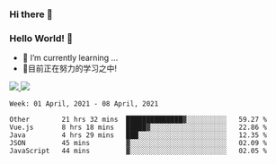 ### Hi there 👋
### Hello World! 🙌

- 🌱 I’m currently learning ...
- 📖目前正在努力的学习之中!

<a href="https://github.com/anuraghazra/github-readme-stats">
  <img src="https://github-readme-stats.vercel.app/api?username=keyboardWithDream&show_icons=true&repo=github-readme-stats" />
</a>
<a href="https://github.com/anuraghazra/convoychat">
  <img src="https://github-readme-stats.vercel.app/api/top-langs/?username=keyboardWithDream&layout=compact&repo=convoychat" />
</a>



<!--START_SECTION:waka-->
```text
Week: 01 April, 2021 - 08 April, 2021

Other        21 hrs 32 mins  ██████████████▓░░░░░░░░░░   59.27 % 
Vue.js       8 hrs 18 mins   █████▓░░░░░░░░░░░░░░░░░░░   22.86 % 
Java         4 hrs 29 mins   ███░░░░░░░░░░░░░░░░░░░░░░   12.35 % 
JSON         45 mins         ▓░░░░░░░░░░░░░░░░░░░░░░░░   02.09 % 
JavaScript   44 mins         ▓░░░░░░░░░░░░░░░░░░░░░░░░   02.05 % 
```
<!--END_SECTION:waka-->
